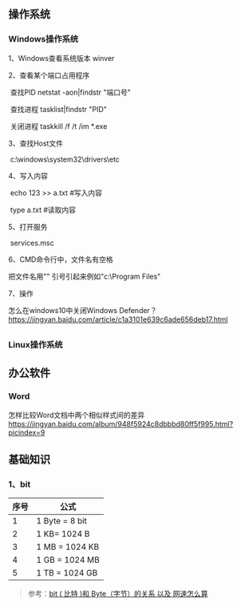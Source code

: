 ## 操作系统

### Windows操作系统

1、Windows查看系统版本  winver

2、查看某个端口占用程序

​	查找PID netstat -aon|findstr "端口号"

​	查找进程 tasklist|findstr "PID"

​	关闭进程 taskkill /f /t /im *.exe

3、查找Host文件

​	c:\windows\system32\drivers\etc

4、写入内容

​      echo 123 >> a.txt 	#写入内容

​      type a.txt			#读取内容

5、打开服务

​	services.msc

6、CMD命令行中，文件名有空格

把文件名用"" 引号引起来例如"c:\Program Files"

7、操作

怎么在windows10中关闭Windows Defender？
https://jingyan.baidu.com/article/c1a3101e639c6ade656deb17.html



## 





### Linux操作系统



## 办公软件

### Word

怎样比较Word文档中两个相似样式间的差异
https://jingyan.baidu.com/album/948f5924c8dbbbd80ff5f995.html?picindex=9





## 基础知识

### 1、bit

| 序号 | 公式           |
| ---- | -------------- |
| 1    | 1 Byte = 8 bit |
| 2    | 1 KB= 1024 B   |
| 3    | 1 MB = 1024 KB |
| 4    | 1 GB = 1024 MB |
| 5    | 1 TB = 1024 GB |

> 参考：[bit ( 比特 )和 Byte（字节）的关系 以及 网速怎么算](https://www.cnblogs.com/afei-qwerty/p/6667110.html)

